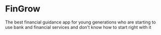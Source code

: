 # FinGrow
The best financial guidance app for young generations who are starting to use bank and financial services and don't know how to start right with it
